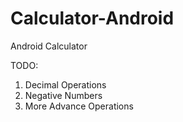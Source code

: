 # Calculator-Android
Android Calculator

TODO:
1. Decimal Operations
2. Negative Numbers
3. More Advance Operations
